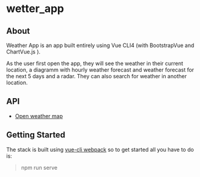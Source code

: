 # wetter_app

## About

Weather App is an app built entirely using Vue CLI4 (with BootstrapVue and ChartVue.js ). 

As the user first open the app, they will see the weather in their current location, a diagramm with hourly weather forecast and weather forecast for the next 5 days and a radar. They can also search for weather in another location. 

## API
- [Open weather map](https://openweathermap.org/api)

## Getting Started

The stack is built using [vue-cli webpack](https://github.com/vuejs-templates/webpack) so to get started all you have to do is:

> npm run serve







